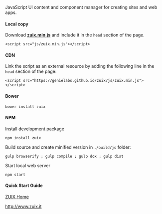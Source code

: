 JavaScript UI content and component manager for creating sites and web apps.

#### Local copy

Download **[zuix.min.js](https://genielabs.github.io/zuix/js/zuix.min.js)** and include it in the ```head``` section of the page.

```<script src="js/zuix.min.js"></script>```

#### CDN

Link the script as an external resource by adding the following line in the ```head``` section of the page:

```<script src="https://genielabs.github.io/zuix/js/zuix.min.js"></script>```

#### Bower

    bower install zuix

#### NPM

Install development package

    npm install zuix

Build source and create minified version in ```./build/js``` folder:

    gulp browserify ; gulp compile ; gulp dox ; gulp dist

Start local web server

    npm start

#### Quick Start Guide

[ZUIX Home](https://genielabs.github.io/zuix/)

http://www.zuix.it
